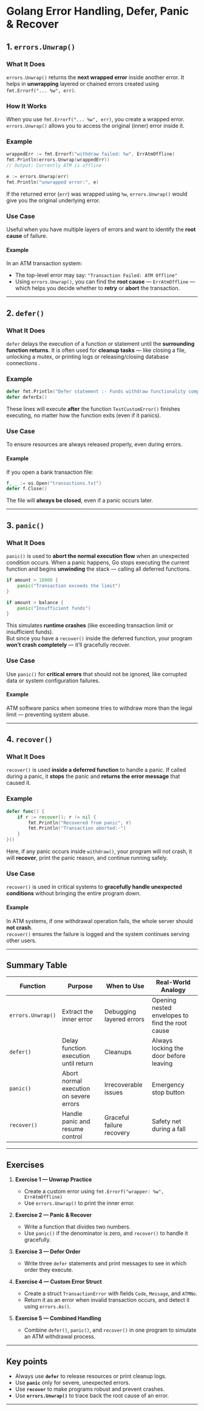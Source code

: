 #  Golang Error Handling, Defer, Panic & Recover 


##  1. `errors.Unwrap()` 
### **What It Does**
`errors.Unwrap()` returns the **next wrapped error** inside another error.
It helps in **unwrapping** layered or chained errors created using `fmt.Errorf("... %w", err)`.

### **How It Works**
When you use `fmt.Errorf("... %w", err)`, you create a wrapped error.
`errors.Unwrap()` allows you to access the original (inner) error inside it.

### **Example**
```go
wrappedErr := fmt.Errorf("withdraw failed: %w", ErrAtmOffline)
fmt.Println(errors.Unwrap(wrappedErr))
// Output: Currently ATM is offline
```


```go
e := errors.Unwrap(err)
fmt.Println("unwrapped error:", e)
```
If the returned error (`err`) was wrapped using `%w`, `errors.Unwrap()` would give you the original underlying error.

### **Use Case**
Useful when you have multiple layers of errors and want to identify the **root cause** of failure.

#### Example
In an ATM transaction system:
- The top-level error may say: `"Transaction Failed: ATM Offline"`
- Using `errors.Unwrap()`, you can find the **root cause** — `ErrAtmOffline` — which helps you decide whether to **retry** or **abort** the transaction.

---

##  2. `defer()` 

### **What It Does**
`defer` delays the execution of a function or statement until the **surrounding function returns**.
It is often used for **cleanup tasks** — like closing a file, unlocking a mutex, or printing logs or releasing/closing database connections .

### Example 
```go
defer fmt.Println("Defer statement :- Funds withdraw functionality completed:-")
defer deferEx()
```
These lines will execute **after** the function `TestCustomError()` finishes executing, no matter how the function exits (even if it panics).

### **Use Case**
To ensure resources are always released properly, even during errors.

#### Example
If you open a bank transaction file:
```go
f, _ := os.Open("transactions.txt")
defer f.Close()
```
The file will **always be closed**, even if a panic occurs later.

---

##  3. `panic()`

### **What It Does**
`panic()` is used to **abort the normal execution flow** when an unexpected condition occurs.
When a panic happens, Go stops executing the current function and begins **unwinding** the stack — calling all deferred functions.


```go
if amount > 10000 {
    panic("Transaction exceeds the limit")
}

if amount > balance {
    panic("Insufficient funds")
}
```
This simulates **runtime crashes** (like exceeding transaction limit or insufficient funds).  
But since you have a `recover()` inside the deferred function, your program **won’t crash completely** — it’ll gracefully recover.

### **Use Case**
Use `panic()` for **critical errors** that should not be ignored, like corrupted data or system configuration failures.

#### **Example**
ATM software panics when someone tries to withdraw more than the legal limit — preventing system abuse.

---

##  4. `recover()` 

### **What It Does**
`recover()` is used **inside a deferred function** to handle a panic.
If called during a panic, it **stops** the panic and **returns the error message** that caused it.

### **Example**
```go
defer func() {
    if r := recover(); r != nil {
        fmt.Println("Recovered from panic", r)
        fmt.Println("Transaction aborted:-")
    }
}()
```
Here, if any panic occurs inside `withdraw()`, your program will not crash, it will **recover**, print the panic reason, and continue running safely.

### **Use Case**
`recover()` is used in critical systems to **gracefully handle unexpected conditions** without bringing the entire program down.

#### **Example**
In ATM systems, if one withdrawal operation fails, the whole server should **not crash**.  
`recover()` ensures the failure is logged and the system continues serving other users.

---

##  Summary Table

| Function        | Purpose | When to Use | Real-World Analogy |
|-----------------|----------|--------------|---------------------|
| `errors.Unwrap()` | Extract the inner error | Debugging layered errors | Opening nested envelopes to find the root cause |
| `defer()` | Delay function execution until return | Cleanups | Always locking the door before leaving |
| `panic()` | Abort normal execution on severe errors | Irrecoverable issues | Emergency stop button |
| `recover()` | Handle panic and resume control | Graceful failure recovery | Safety net during a fall |

---

##  Exercises 

1. **Exercise 1 — Unwrap Practice**  
   - Create a custom error using `fmt.Errorf("wrapper: %w", ErrAtmOffline)`  
   - Use `errors.Unwrap()` to print the inner error.

2. **Exercise 2 — Panic & Recover**  
   - Write a function that divides two numbers.  
   - Use `panic()` if the denominator is zero, and `recover()` to handle it gracefully.

3. **Exercise 3 — Defer Order**  
   - Write three `defer` statements and print messages to see in which order they execute.

4. **Exercise 4 — Custom Error Struct**  
   - Create a struct `TransactionError` with fields `Code`, `Message`, and `ATMNo`.  
   - Return it as an error when invalid transaction occurs, and detect it using `errors.As()`.

5. **Exercise 5 — Combined Handling**  
   - Combine `defer()`, `panic()`, and `recover()` in one program to simulate an ATM withdrawal process.

---

## Key points

- Always use **`defer`** to release resources or print cleanup logs.  
- Use **`panic`** only for severe, unexpected errors.  
- Use **`recover`** to make programs robust and prevent crashes.  
- Use **`errors.Unwrap()`** to trace back the root cause of an error.  

---

